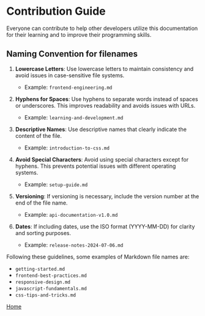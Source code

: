 # Contribution Guide

Everyone can contribute to help other developers utilize this documentation for their learning and to improve their programming skills.

## Naming Convention for filenames

1. **Lowercase Letters**: Use lowercase letters to maintain consistency and avoid issues in case-sensitive file systems.
   - Example: `frontend-engineering.md`

2. **Hyphens for Spaces**: Use hyphens to separate words instead of spaces or underscores. This improves readability and avoids issues with URLs.
   - Example: `learning-and-development.md`

3. **Descriptive Names**: Use descriptive names that clearly indicate the content of the file.
   - Example: `introduction-to-css.md`

4. **Avoid Special Characters**: Avoid using special characters except for hyphens. This prevents potential issues with different operating systems.
   - Example: `setup-guide.md`

5. **Versioning**: If versioning is necessary, include the version number at the end of the file name.
   - Example: `api-documentation-v1.0.md`

6. **Dates**: If including dates, use the ISO format (YYYY-MM-DD) for clarity and sorting purposes.
   - Example: `release-notes-2024-07-06.md`

Following these guidelines, some examples of Markdown file names are:

- `getting-started.md`
- `frontend-best-practices.md`
- `responsive-design.md`
- `javascript-fundamentals.md`
- `css-tips-and-tricks.md`

[Home](https://avi-nash-s.github.io/handbook)
